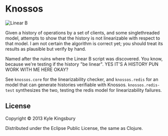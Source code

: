 # Knossos

<img src="https://raw.github.com/aphyr/knossos/master/doc/linear-b.jpg" alt="Linear B" />

Given a history of operations by a set of clients, and some singlethreaded
model, attempts to show that the history is not linearizable with respect to
that model. I am not certain the algorithm is correct yet; you should treat its
results as plausible but verify by hand.

Named after the ruins where the Linear B script was discovered. You know,
because we're testing if the history "be linear". YES IT'S A HISTORY PUN WORK
WITH ME HERE OKAY?

See `knossos.core` for the linearizability checker, and `knossos.redis` for an
model that can generate histories verifiable with Knossos. `knossos.redis-test`
synthesizes the two, testing the redis model for linearizability failures.

## License

Copyright © 2013 Kyle Kingsbury

Distributed under the Eclipse Public License, the same as Clojure.
